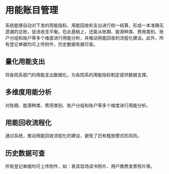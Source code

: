 
# 用能账目管理

系统能够自动对下发的用能指标、用能回收和支出进行统一结算，形成一本准确无遗漏的总账，促进收支平衡。在此基础上，还能从账期、能源种类、费用类别、账户分组和账户等多个维度进行用能分析，并推动用能回收的流程化建设。此外，所有登记单据均可上传附件，历史数据有据可查。

## 量化用能支出
将各院系部门的用能支出数据化，为各院系的用能指标制定提供数据支撑。

## 多维度用能分析 
对账期、能源种类、费用类别、账户分组和账户等多个维度进行用能分析。

## 用能回收流程化
通过系统，推动用能回收流程化的建设，避免了旧有粗放模式的风险。

## 历史数据可查
所有登记单据均可上传附件，如：表具现场读书照片、用户缴费发票照片等。
